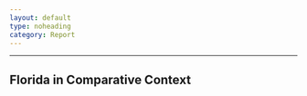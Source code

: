 ```yaml
---
layout: default
type: noheading
category: Report
---
```

 <hr class="section-heading-spacer">
   <div class="clearfix"></div>

<h2 id="context" class="offset">Florida in Comparative Context</h2>

